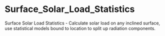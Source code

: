 # Surface_Solar_Load_Statistics
Surface Solar Load Statistics - Calculate solar load on any inclined surface, use statistical models bound to location to split up radiation components.
